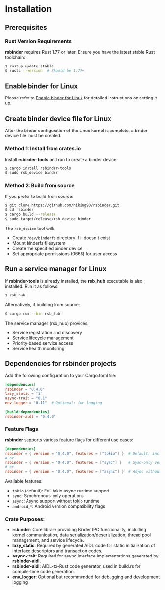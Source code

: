 # Installation

## Prerequisites

### Rust Version Requirements
**rsbinder** requires Rust 1.77 or later. Ensure you have the latest stable Rust toolchain:
```bash
$ rustup update stable
$ rustc --version  # Should be 1.77+
```

## Enable binder for Linux
Please refer to [Enable binder for Linux](./enable-binder-for-linux.md) for detailed instructions on setting it up.

## Create binder device file for Linux
After the binder configuration of the Linux kernel is complete, a binder device file must be created.

### Method 1: Install from crates.io
Install **rsbinder-tools** and run to create a binder device:

```bash
$ cargo install rsbinder-tools
$ sudo rsb_device binder
```

### Method 2: Build from source
If you prefer to build from source:

```bash
$ git clone https://github.com/hiking90/rsbinder.git
$ cd rsbinder
$ cargo build --release
$ sudo target/release/rsb_device binder
```

The `rsb_device` tool will:
- Create `/dev/binderfs` directory if it doesn't exist
- Mount binderfs filesystem
- Create the specified binder device
- Set appropriate permissions (0666) for user access

## Run a service manager for Linux
If **rsbinder-tools** is already installed, the **rsb_hub** executable is also installed. Run it as follows:

```bash
$ rsb_hub
```

Alternatively, if building from source:

```bash
$ cargo run --bin rsb_hub
```

The service manager (rsb_hub) provides:
- Service registration and discovery
- Service lifecycle management
- Priority-based service access
- Service health monitoring

## Dependencies for **rsbinder** projects
Add the following configuration to your Cargo.toml file:

```toml
[dependencies]
rsbinder = "0.4.0"
lazy_static = "1"
async-trait = "0.1"
env_logger = "0.11"  # Optional: for logging

[build-dependencies]
rsbinder-aidl = "0.4.0"
```

### Feature Flags
**rsbinder** supports various feature flags for different use cases:

```toml
[dependencies]
rsbinder = { version = "0.4.0", features = ["tokio"] }  # Default: includes tokio
# or
rsbinder = { version = "0.4.0", features = ["sync"] }   # Sync-only version
# or
rsbinder = { version = "0.4.0", features = ["async"] }  # Async without tokio
```

Available features:
- `tokio` (default): Full tokio async runtime support
- `sync`: Synchronous-only operations
- `async`: Async support without tokio runtime
- `android_*`: Android version compatibility flags

### Crate Purposes:
- **rsbinder**: Core library providing Binder IPC functionality, including kernel communication, data serialization/deserialization, thread pool management, and service lifecycle.
- **lazy_static**: Required by generated AIDL code for static initialization of interface descriptors and transaction codes.
- **async-trait**: Required for async interface implementations generated by **rsbinder-aidl**.
- **rsbinder-aidl**: AIDL-to-Rust code generator, used in build.rs for compile-time code generation.
- **env_logger**: Optional but recommended for debugging and development logging.
